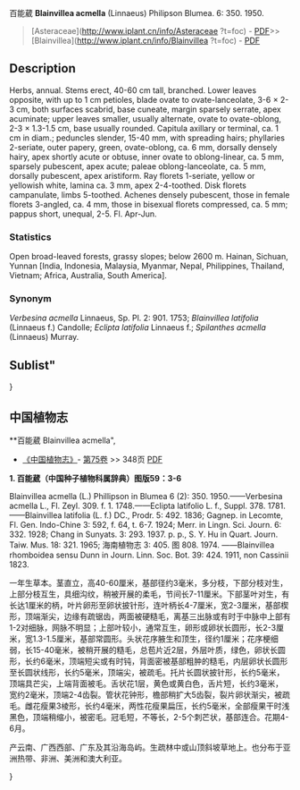 百能葳 **Blainvillea acmella** (Linnaeus) Philipson Blumea. 6: 350. 1950.

> [Asteraceae](http://www.iplant.cn/info/Asteraceae ?t=foc) - [PDF](http://iplant.cn/foc/pdf/Asteraceae.pdf)>>[Blainvillea](http://www.iplant.cn/info/Blainvillea ?t=foc) - [PDF](http://www.iplant.cn/foc/pdf/Blainvillea.pdf)

## Description

Herbs, annual. Stems erect, 40-60 cm tall, branched. Lower leaves opposite, with up to 1 cm petioles, blade ovate to ovate-lanceolate, 3-6 × 2-3 cm, both surfaces scabrid, base cuneate, margin sparsely serrate, apex acuminate; upper leaves smaller, usually alternate, ovate to ovate-oblong, 2-3 × 1.3-1.5 cm, base usually rounded. Capitula axillary or terminal, ca. 1 cm in diam.; peduncles slender, 15-40 mm, with spreading hairs; phyllaries 2-seriate, outer papery, green, ovate-oblong, ca. 6 mm, dorsally densely hairy, apex shortly acute or obtuse, inner ovate to oblong-linear, ca. 5 mm, sparsely pubescent, apex acute; paleae oblong-lanceolate, ca. 5 mm, dorsally pubescent, apex aristiform. Ray florets 1-seriate, yellow or yellowish white, lamina ca. 3 mm, apex 2-4-toothed. Disk florets campanulate, limbs 5-toothed. Achenes densely pubescent, those in female florets 3-angled, ca. 4 mm, those in bisexual florets compressed, ca. 5 mm; pappus short, unequal, 2-5. Fl. Apr-Jun.

### Statistics
Open broad-leaved forests, grassy slopes; below 2600 m. Hainan, Sichuan, Yunnan [India, Indonesia, Malaysia, Myanmar, Nepal, Philippines, Thailand, Vietnam; Africa, Australia, South America].

### Synonym
*Verbesina acmella* Linnaeus, Sp. Pl. 2: 901. 1753; *Blainvillea latifolia* (Linnaeus f.) Candolle; *Eclipta latifolia* Linnaeus f.; *Spilanthes acmella* (Linnaeus) Murray.

## Sublist"
}
## 中国植物志

**百能葳 Blainvillea acmella",

* [《中国植物志》](http://www.iplant.cn/frps)- [第75卷](http://www.iplant.cn/frps/vol/75) >> 348页 [PDF](http://www.iplant.cn/frps/pdf/75/348.PDF)

**1. 百能葳（中国种子植物科属辞典）图版59：3-6**

Blainvillea acmella (L.) Phillipson in Blumea 6 (2): 350. 1950.——Verbesina acmella L., Fl. Zeyl. 309. f. 1. 1748.——Eclipta latifolio L. f., Suppl. 378. 1781.——Blainvillea latifolia (L. f.) DC., Prodr. 5: 492. 1836; Gagnep. in Lecomte, Fl. Gen. Indo-Chine 3: 592, f. 64, t. 6-7. 1924; Merr. in Lingn. Sci. Journ. 6: 332. 1928; Chang in Sunyats. 3: 293. 1937. p. p., S. Y. Hu in Quart. Journ. Taiw. Mus. 18: 321. 1965; 海南植物志 3: 405. 图 808. 1974. ——Blainvillea rhomboidea sensu Dunn in Journ. Linn. Soc. Bot. 39: 424. 1911, non Cassinii 1823.

一年生草本。茎直立，高40-60厘米，基部径约3毫米，多分枝，下部分枝对生，上部分枝互生，具细沟纹，稍被开展的柔毛，节间长7-11厘米。下部茎叶对生，有长达1厘米的柄，叶片卵形至卵状披针形，连叶柄长4-7厘米，宽2-3厘米，基部楔形，顶端渐尖，边缘有疏锯齿，两面被硬糙毛，离基三出脉或有时于中脉中上部有1-2对细脉，网脉不明显；上部叶较小，通常互生，卵形或卵状长圆形，长2-3厘米，宽1.3-1.5厘米，基部常圆形。头状花序腋生和顶生，径约1厘米；花序梗细弱，长15-40毫米，被稍开展的糙毛，总苞片近2层，外层叶质，绿色，卵状长圆形，长约6毫米，顶端短尖或有时钝，背面密被基部粗肿的糙毛，内层卵状长圆形至长圆状线形，长约5毫米，顶端尖，被疏毛。托片长圆状披针形，长约5毫米，顶端具芒尖，上端背面被毛。舌状花1层，黄色或黄白色，舌片短，长约3毫米，宽约2毫米，顶端2-4齿裂。管状花钟形，檐部稍扩大5齿裂，裂片卵状渐尖，被疏毛。雌花瘦果3棱形，长约4毫米，两性花瘦果扁压，长约5毫米，全部瘦果干时浅黑色，顶端稍缩小，被密毛。冠毛短，不等长，2-5个刺芒状，基部连合。花期4-6月。

产云南、广西西部、广东及其沿海岛屿。生疏林中或山顶斜坡草地上。也分布于亚洲热带、非洲、美洲和澳大利亚。

}